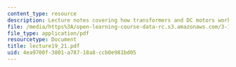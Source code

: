 ```yaml
---
content_type: resource
description: Lecture notes covering how transformers and DC motors work.
file: /media/https%3A/open-learning-course-data-rc.s3.amazonaws.com/3-15-electrical-optical-magnetic-materials-and-devices-fall-2006/4ea9700f3801a78718a8ccb0e981bd05_lecture19_21.pdf
file_type: application/pdf
resourcetype: Document
title: lecture19_21.pdf
uid: 4ea9700f-3801-a787-18a8-ccb0e981bd05
---
```


